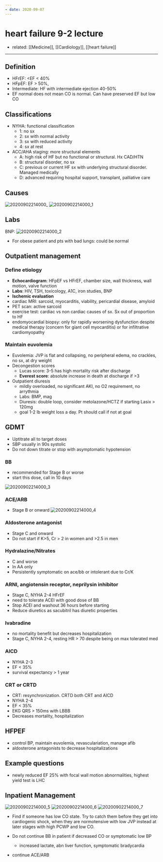 ```yaml
---
- date: 2020-09-07
---
```


# heart failure 9-2 lecture

- related: [[Medicine]], [[Cardiology]], [[heart failure]]
---

## Definition

- HFrEF: \<EF < 40%
- HFpEF: EF > 50%,
- Intermediate: HF with intermediate ejection 40-50%
- EF normal does not mean CO is normal. Can have preserved EF but low CO

## Classifications

- NYHA: functional classification
	- 1: no sx
	- 2: sx with normal activity
	- 3: sx with reduced activity
	- 4: sx at rest
- ACC/AHA staging: more structural elements
	- A: high risk of HF but no functional or structural. Hx CAD/HTN
	- B: structural disorder, no sx
	- C: previous or current HF sx with underlying structural disorder. Managed medically
	- D: advanced requiring hospital support, transplant, palliative care

## Causes

![20200902214000_](https://photos.thisispiggy.com/file/wikiFiles/20200902214000_.png)
![20200902214000_1](https://photos.thisispiggy.com/file/wikiFiles/20200902214000_1.png)

## Labs

BNP:
![20200902214000_2](https://photos.thisispiggy.com/file/wikiFiles/20200902214000_2.png)

- For obese patient and pts with bad lungs: could be normal

## Outpatient management

### Define etiology

- **Echocardiogram**: HFpEF vs HFrEF, chamber size, wall thickness, wall motion, valve function
- **Labs**: HIV, TSH, toxicology, A1C, iron studies, BNP
- **Ischemic evaluation**
- cardiac MRI: sarcoid, myocarditis, viability, pericardial disease, amyloid
- PET scan: active sarcoid
- exercise test: cardiac vs non cardiac causes of sx. Sx out of proportion to HF
- endomyocardial biopsy: only for rapidly worsening dysfunction despite medical therapy (concern for giant cell myocarditis) or for infiltrative cardiomyopathy

### Maintain euvolemia

- Euvolemia: JVP is flat and collapsing, no peripheral edema, no crackles, no sx, at dry weight
- Decongestion scores
	- Lucas score: 3-5 has high mortality risk after discharge
	- **Everest score**: absolute increase in death at discharge if >3
- Outpatient diuresis
	- mildly overloaded, no significant AKI, no O2 requirement, no arrythmia
	- Labs: BMP, mag
	- Diuresis: double loop, consider metolazone/HCTZ if starting Lasix > 120mg
	- goal 1-2 lb weight loss a day. Pt should call if not at goal

## GDMT

- Uptitrate all to target doses
- SBP usually in 90s systolic
- Do not down titrate or stop with asymptomatic hypotension

### BB

- recommended for Stage B or worse
- start this dose, call in 10 days

![20200902214000_3](https://photos.thisispiggy.com/file/wikiFiles/20200902214000_3.png)

### ACE/ARB

- Stage B or onward
  ![20200902214000_4](https://photos.thisispiggy.com/file/wikiFiles/20200902214000_4.png)

### Aldosterone antagonist

- Stage C and onward
- Do not start if K>5, Cr > 2 in women and >2.5 in men

### Hydralazine/Nitrates

- C and worse
- In AA only
- Persistently symptomatic on ace/bb or intolerant due to Cr/K

### ARNI, angiotensin receptor, neprilysin inhibitor

- Stage C, NYHA 2-4 HFrEF
- need to tolerate ACEI with good dose of BB
- Stop ACEI and washout 36 hours before starting
- Reduce diuretics as sacubitril has diuretic properties

### Ivabradine

- no mortality benefit but decreases hospitalization
- Stage C, NYHA 2-4, resting HR > 70 despite being on max tolerated med

### AICD

- NYHA 2-3
- EF < 35%
- survival expectancy > 1 year

### CRT or CRTD

- CRT: resynchronization. CRTD both CRT and AICD
- NYHA 2-4
- EF < 35%
- EKG QRS > 150ms with LBBB
- Decreases mortality, hospitalization

## HFPEF

- control BP, maintain euvolemia, revasculariation, manage afib
- aldosterone antagonists to decrease hospitalizations

## Example questions

- newly reduced EF 25% with focal wall motion abnormalities, highest yield test is LHC

## Inpatient Management

![20200902214000_5](https://photos.thisispiggy.com/file/wikiFiles/20200902214000_5.png)
![20200902214000_6](https://photos.thisispiggy.com/file/wikiFiles/20200902214000_6.png)
![20200902214000_7](https://photos.thisispiggy.com/file/wikiFiles/20200902214000_7.png)

- Find if someone has low CO state. Try to catch them before they get into cardiogenic shock, when they are normotensive with low JVP instead at later stages with high PCWP and low CO.

- Do not continue BB in patient if decreased CO or symptomatic low BP
	- increased lactate, abn liver function, symptomatic bradycardia

- continue ACE/ARB
